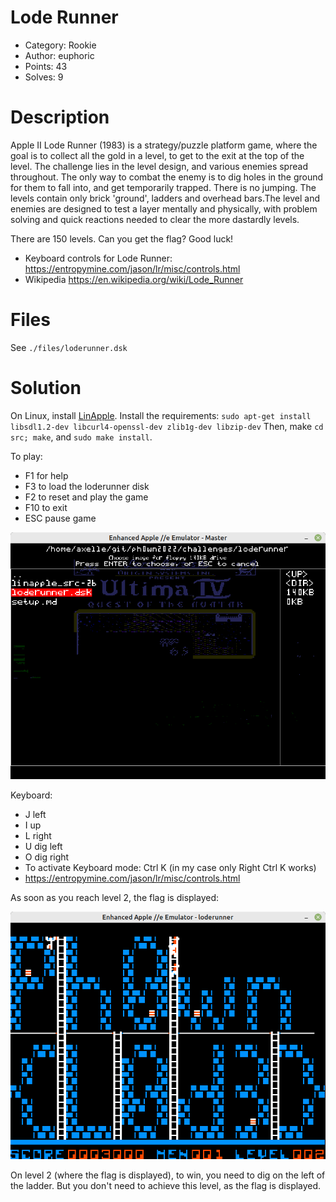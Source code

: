 # Lode Runner

- Category: Rookie
- Author: euphoric
- Points: 43
- Solves: 9

# Description

Apple II Lode Runner (1983) is a strategy/puzzle platform game, where the goal is to collect all the gold in a level, to get to the exit at the top of the level. The challenge lies in the level design, and various enemies spread throughout. The only way to combat the enemy is to dig holes in the ground for them to fall into, and get temporarily trapped. There is no jumping. The levels contain only brick 'ground', ladders and overhead bars.The level and enemies are designed to test a layer mentally and physically, with problem solving and quick reactions needed to clear the more dastardly levels.

There are 150 levels. Can you get the flag? Good luck!

-    Keyboard controls for Lode Runner: https://entropymine.com/jason/lr/misc/controls.html
-    Wikipedia https://en.wikipedia.org/wiki/Lode_Runner


# Files

See `./files/loderunner.dsk`

# Solution

On Linux, install [LinApple](https://linapple.sourceforge.net/download.html).
Install the requirements: `sudo apt-get install libsdl1.2-dev libcurl4-openssl-dev zlib1g-dev libzip-dev`
Then, make `cd src; make`, and `sudo make install`.

To play:

- F1 for help
- F3 to load the loderunner disk
- F2 to reset and play the game
- F10 to exit
- ESC pause game

![](./images/select-disk.png)


Keyboard:

- J left
- I up
- L right
- U dig left
- O dig right
- To activate Keyboard mode: Ctrl K (in my case only Right Ctrl K works)
- https://entropymine.com/jason/lr/misc/controls.html

As soon as you reach level 2, the flag is displayed:

![](./images/blocked.png)

On level 2 (where the flag is displayed), to win, you need to dig on the left of the ladder. But you don't need to achieve this level, as the flag is displayed.